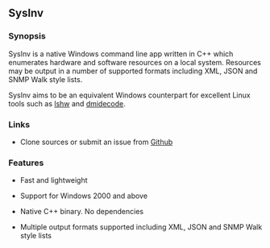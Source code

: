 ## SysInv

### Synopsis

SysInv is a native Windows command line app written in C++ which enumerates hardware and software resources on a local system.
Resources may be output in a number of supported formats including XML, JSON and SNMP Walk style lists.

SysInv aims to be an equivalent Windows counterpart for excellent Linux tools such as [lshw](http://ezix.org/project/wiki/HardwareLiSter) and [dmidecode](http://www.nongnu.org/dmidecode/).

### Links

* Clone sources or submit an issue from [Github](https://github.com/cavaliercoder/sysinv)
  
### Features

* Fast and lightweight

* Support for Windows 2000 and above

* Native C++ binary. No dependencies

* Multiple output formats supported including XML, JSON and SNMP Walk style lists